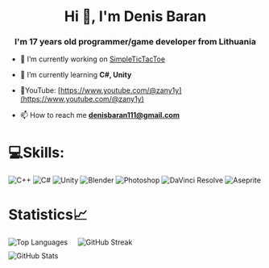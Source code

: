 <h1 align="center">Hi 👋, I'm Denis Baran</h1>
<h3 align="center">I'm 17 years old programmer/game developer from Lithuania</h3>

- 🔭 I’m currently working on [SimpleTicTacToe](https://github.com/ZanY3/SimpleTicTacToe)

- 🌱 I’m currently learning **C#, Unity**

- 🔴YouTube: [https://www.youtube.com/@zany1y](https://www.youtube.com/@zany1y)

- 📫 How to reach me **denisbaran111@gmail.com**

<p align="left">
</p>

<h1 align="left">💻Skills:</h1>

<p align="left">
  <img src="https://img.shields.io/badge/C++-00599C?style=for-the-badge&logo=c%2B%2B&logoColor=white" alt="C++"/>
  <img src="https://img.shields.io/badge/C%23-800080?style=for-the-badge&logo=c-sharp&logoColor=white" alt="C#"/>
  <img src="https://img.shields.io/badge/Unity-20232a?style=for-the-badge&logo=unity&logoColor=white" alt="Unity"/>
  <img src="https://img.shields.io/badge/Blender-F5792A?style=for-the-badge&logo=blender&logoColor=white" alt="Blender"/>
  <img src="https://img.shields.io/badge/Photoshop-31A8FF?style=for-the-badge&logo=adobe-photoshop&logoColor=white" alt="Photoshop"/>
  <img src="https://img.shields.io/badge/DaVinci_Resolve-000000?style=for-the-badge&logo=davinci-resolve&logoColor=white" alt="DaVinci Resolve"/>
  <img src="https://img.shields.io/badge/Aseprite-FFFFFF?style=for-the-badge&logo=Aseprite&logoColor=7D929E" alt="Aseprite"/>
</p>

<h1>Statistics📈</h1>

<div style="display: flex; align-items: flex-start; flex-wrap: wrap; gap: 20px;">

  <div style="display: flex; flex-direction: column; gap: 10px;">
    <img src="https://github-readme-stats.vercel.app/api/top-langs?username=zany3&show_icons=true&locale=en&layout=compact&theme=dracula" alt="Top Languages" />
    <img src="https://github-readme-stats.vercel.app/api?username=zany3&show_icons=true&locale=en&theme=dracula&hide_title=true" alt="GitHub Stats" />
  </div>

  <div style="display: flex; align-items: center;">
    <img src="https://github-readme-streak-stats.herokuapp.com/?user=zany3&theme=dracula" alt="GitHub Streak" />
  </div>

</div>

